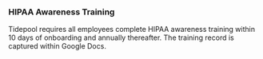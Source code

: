 ### HIPAA Awareness Training

Tidepool requires all employees complete HIPAA awareness training
within 10 days of onboarding and annually thereafter. The training record is
captured within Google Docs.